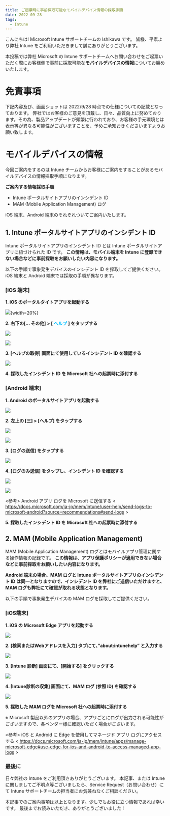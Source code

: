 ```yaml
---
title: ご起票時に事前採取可能なモバイルデバイス情報の採取手順
date: 2022-09-28
tags:
  - Intune
---
```


こんにちは! Microsoft Intune サポートチームの Ishikawa です。
皆様、平素より弊社 Intune をご利用いただきまして誠にありがとうございます。

本投稿では弊社 Microsoft の Intune サポートチームへお問い合わせをご起票いただく際にお客様側で事前に採取可能な**モバイルデバイスの情報**についてお纏めいたします。

# 免責事項
下記内容及び、画面ショットは 2022/9/28 時点での仕様についての記載となっております。
弊社ではお客様のご意見を頂戴し、日々、品質向上に努めております。その為、製品アップデートが頻繁に行われており、お客様の手元環境とは表示等が異なる可能性がございますことを、予めご承知おきくださいますようお願い致します。


# モバイルデバイスの情報
今回ご案内をするのは Intune チームからお客様にご案内をすることがあるモバイルデバイスの情報採取手順になります。

**ご案内する情報採取手順**
* Intune ポータルサイトアプリのインシデント ID
* MAM (Mobile Application Management) ログ

iOS 端末、Android 端末のそれぞれついてご案内いたします。

## 1. Intune ポータルサイトアプリのインシデント ID
Intune ポータルサイトアプリのインシデント ID とは Intune ポータルサイトアプリに紐づけられた ID です。
**この情報は、モバイル端末を Intune に登録できない場合などに事前採取をお願いしたい内容になります。**

以下の手順で事象発生デバイスのインシデント ID を採取してご提供ください。iOS 端末と Android 端末では採取の手順が異なります。

### [iOS 端末]
**1. iOS のポータルタイトアプリを起動する**

![](./20220913_02/ios_01.PNG){width=20%}

**2. 右下の[… その他] > [<font color="DeepSkyBlue"> ヘルプ </font>] をタップする**

![](./20220913_02/ios_02.PNG)

![](./20220913_02/ios_03.PNG)

**3. [ヘルプの取得] 画面にて使用しているインシデント ID を確認する**

![](./20220913_02/ios_04.PNG)

**4. 採取したインシデント ID を Microsoft 社への起票時に添付する**

### [Android 端末]
**1. Android のポータルサイトアプリを起動する**

![](./20220913_02/and_00.png)

**2. 左上の [三] > [ヘルプ] をタップする**

![](./20220913_02/and_02.png)

![](./20220913_02/and_03.png)

**3. [ログの送信] をタップする**

![](./20220913_02/and_04.png)

**4. [ログのみ送信] をタップし、インシデント ID を確認する**

![](./20220913_02/and_05.png)

![](./20220913_02/and_01.png)

<参考>
Android アプリ ログを Microsoft に送信する < https://docs.microsoft.com/ja-jp/mem/intune/user-help/send-logs-to-microsoft-android?source=recommendations#send-logs >

**5. 採取したインシデント ID を Microsoft 社への起票時に添付する**

## 2. MAM (Mobile Application Management)
MAM (Mobile Application Management) ログとはモバイルアプリ管理に関する操作情報の記録です。
**この情報は、アプリ保護ポリシーが適用できない場合などに事前採取をお願いしたい内容になります。**

**Android 端末の場合、MAM ログと Intune ポータルサイトアプリのインシデント ID は同一となりますので、インシデント ID を弊社にご送信いただけますと、MAM ログも弊社にて確認が取れる状態となります。**

以下の手順で事象発生デバイスの MAM ログを採取してご提供ください。

### [iOS端末]

**1. iOS の Microsoft Edge アプリを起動する**

![](./20220913_02/IMG_7358.PNG)

**2. [検索またはWebアドレスを入力] タブにて、”about:intunehelp” と入力する**

![](./20220913_02/IMG_7360.PNG)

**3. [Intune 診断] 画面にて、[開始する] をクリックする**

![](./20220913_02/IMG_7364.PNG)

**4. [Intune診断の収集] 画面にて、MAM ログ (参照 ID) を確認する**

![](./20220913_02/IMG_7363.PNG)

**5. 採取した MAM ログを Microsoft 社への起票時に添付する**

※ Microsoft 製品以外のアプリの場合、アプリごとにログが出力される可能性がございますので、各ベンダー様に確認いただく場合がございます。

<参考>
iOS と Android に Edge を使用してマネージド アプリ ログにアクセスする < https://docs.microsoft.com/ja-jp/mem/intune/apps/manage-microsoft-edge#use-edge-for-ios-and-android-to-access-managed-app-logs >

### 最後に
日々弊社の Intune をご利用頂きありがとうございます。
本記事、または Intune に関しましてご不明点等ございましたら、Service Request（お問い合わせ）にて Intune サポートチームの担当者にお気兼ねなくご相談ください。

本記事でのご案内事項は以上となります。少しでもお役に立つ情報であれば幸いです。
最後までお読みいただき、ありがとうございました !